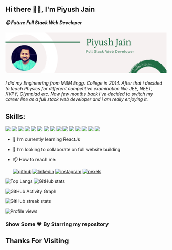 ## Hi there 👋🏻, I'm Piyush Jain
##### 😍 Future Full Stack Web Developer
![Future Full Stack Web Developer](https://github.com/piyushmbm45/piyushmbm45/blob/main/Piyush%20Jain%20(2).png)

###### I did my Engineering from MBM Engg. College in 2014. After that i decided to teach Physics for different competitive examination like JEE, NEET, KVPY, Olympiad etc. Now few months back i've decided to switch my career line as a full stack web developer and i am really enjoying it.

## Skills:
<img src="https://img.icons8.com/color/48/4a90e2/html-5--v1.png"/>  <img src="https://img.icons8.com/color/48/4a90e2/css3.png"/>  <img src="https://img.icons8.com/color/48/000000/javascript--v2.png"/>  <img src="https://img.icons8.com/color/48/000000/nodejs.png"/>  <img src="https://img.icons8.com/color/48/000000/mongodb.png"/>  <img src="https://img.icons8.com/color/48/000000/json.png"/>  <img src="https://img.icons8.com/color/48/000000/npm.png"/> <img src="https://img.icons8.com/color/48/000000/bootstrap.png"/>  <img src="https://img.icons8.com/fluency/48/000000/docker.png"/>  <img src="https://img.icons8.com/color/48/000000/mysql-logo.png"/> <img src="https://img.icons8.com/color/48/000000/heroku.png"/>  <img src="https://img.icons8.com/wired/48/000000/postman-api.png"/>  <img src="https://img.icons8.com/color/48/000000/git.png"/>  <img src="https://img.icons8.com/color/48/000000/github--v3.png"/> <img src="https://img.icons8.com/office/48/000000/react.png"/>


- 🌱 I’m currently learning ReactJs  
- 👯 I’m looking to collaborate on full website building 
- 📫 How to reach me:

    [<img src="https://img.icons8.com/color/48/000000/github.png" alt='github' height='40'>](https://github.com/piyushmbm45)   [<img src="https://img.icons8.com/color/48/000000/linkedin.png" alt='linkedin' height='40'>](https://www.linkedin.com/in/piyush-jain-mbm/)   [<img src="https://img.icons8.com/fluent/48/000000/instagram-new.png" alt='instagram' height='40'>](https://www.instagram.com/just-psj/)   [<img src='https://cdn.jsdelivr.net/npm/simple-icons@3.0.1/icons/pexels.svg' alt='pexels' height='40'>](https://www.pexels.com/@piyush-jain-961964)  

![Top Langs](https://github-readme-stats.vercel.app/api/top-langs/?username=piyushmbm45)    ![GitHub stats](https://github-readme-stats.vercel.app/api?username=piyushmbm45&show_icons=true)  

![GitHub Activity Graph](https://activity-graph.herokuapp.com/graph?username=piyushmbm45)     

![GitHub streak stats](https://github-readme-streak-stats.herokuapp.com/?user=piyushmbm45)  

![Profile views](https://gpvc.arturio.dev/piyushmbm45)  

### Show Some ❤️ By Starring my repository

## Thanks For Visiting
